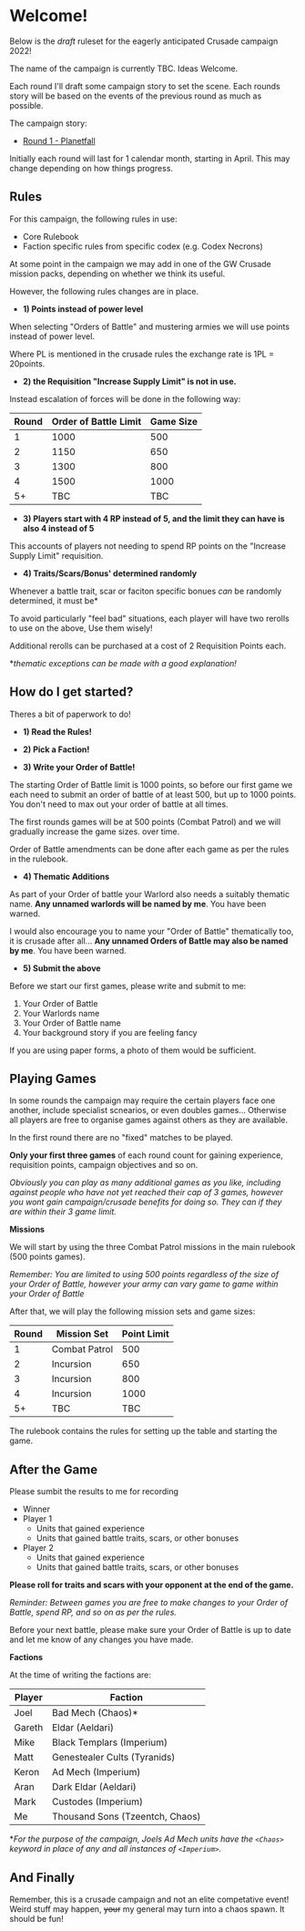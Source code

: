 # Welcome!

Below is the *draft* ruleset for the eagerly anticipated Crusade campaign 2022!

The name of the campaign is currently TBC. Ideas Welcome.

Each round I'll draft some campaign story to set the scene. Each rounds story will be based on the events of the previous round as much as possible.

The campaign story:

- [Round 1 - Planetfall](/month-1.md)

Initially each round will last for 1 calendar month, starting in April. This may change depending on how things progress.

## Rules

For this campaign, the following rules in use:

- Core Rulebook
- Faction specific rules from specific codex (e.g. Codex Necrons)

At some point in the campaign we may add in one of the GW Crusade mission packs, depending on whether we think its useful.

However, the following rules changes are in place.

- **1) Points instead of power level**

When selecting "Orders of Battle" and mustering armies we will use points instead of power level.

Where PL is mentioned in the crusade rules the exchange rate is 1PL = 20points.

- **2) the Requisition "Increase Supply Limit" is not in use.**

Instead escalation of forces will be done in the following way:

| Round  | Order of Battle Limit | Game Size |
| ------------- | ------------- | ------------- |
| 1  | 1000  | 500 |
| 2  | 1150  | 650 | 
| 3  | 1300  | 800 |
| 4  | 1500 | 1000 |
| 5+ | TBC | TBC |

- **3) Players start with 4 RP instead of 5, and the limit they can have is also 4 instead of 5**

This accounts of players not needing to spend RP points on the "Increase Supply Limit" requisition.

- **4) Traits/Scars/Bonus' determined randomly**

Whenever a battle trait, scar or faciton specific bonues _can_ be randomly determined, it must be*

To avoid particularly "feel bad" situations, each player will have two rerolls to use on the above, Use them wisely!

Additional rerolls can be purchased at a cost of 2 Requisition Points each.

**thematic exceptions can be made with a good explanation!*

How do I get started?
---

Theres a bit of paperwork to do!

- **1) Read the Rules!**

- **2) Pick a Faction!**

- **3) Write your Order of Battle!**

The starting Order of Battle limit is 1000 points, so before our first game we each need to submit an order of battle of at least 500, but up to 1000 points. You don't need to max out your order of battle at all times.

The first rounds games will be at 500 points (Combat Patrol) and we will gradually increase the game sizes. over time.

Order of Battle amendments can be done after each game as per the rules in the rulebook.

- **4) Thematic Additions**

As part of your Order of battle your Warlord also needs a suitably thematic name. **Any unnamed warlords will be named by me**. You have been warned.

I would also encourage you to name your "Order of Battle" thematically too, it is crusade after all... **Any unnamed Orders of Battle may also be named by me**. You have been warned.

- **5) Submit the above**

Before we start our first games, please write and submit to me:

1) Your Order of Battle
2) Your Warlords name
3) Your Order of Battle name
4) Your background story if you are feeling fancy

If you are using paper forms, a photo of them would be sufficient.

Playing Games
---

In some rounds the campaign may require the certain players face one another, include specialist scnearios, or even doubles games... Otherwise all players are free to organise games against others as they are available.

In the first round there are no "fixed" matches to be played.

**Only your first three games** of each round count for gaining experience, requisition points, campaign objectives and so on. 

*Obviously you can play as many additional games as you like, including against people who have not yet reached their cap of 3 games, however *you* wont gain campaign/crusade benefits for doing so. They can if they are within their 3 game limit.*

**Missions**

We will start by using the three Combat Patrol missions in the main rulebook (500 points games). 

*Remember: You are limited to using 500 points regardless of the size of your Order of Battle, however your army can vary game to game within your Order of Battle*

After that, we will play the following mission sets and game sizes:

| Round | Mission Set | Point Limit |
| ------------- | ------------- | ------------- |
| 1  | Combat Patrol  | 500 |
| 2  | Incursion  | 650  | 
| 3  | Incursion  | 800 |
| 4  | Incursion  | 1000 |
| 5+ | TBC | TBC |

The rulebook contains the rules for setting up the table and starting the game.

## After the Game

Please sumbit the results to me for recording

- Winner
- Player 1
  - Units that gained experience
  - Units that gained battle traits, scars, or other bonuses
- Player 2
  - Units that gained experience
  - Units that gained battle traits, scars, or other bonuses

**Please roll for traits and scars with your opponent at the end of the game.**

*Reminder: Between games you are free to make changes to your Order of Battle, spend RP, and so on as per the rules.*

Before your next battle, please make sure your Order of Battle is up to date and let me know of any changes you have made.

**Factions**

At the time of writing the factions are:

| Player  | Faction |
| --- | --- |
| Joel | Bad Mech (Chaos)* |
| Gareth | Eldar (Aeldari) |
| Mike | Black Templars (Imperium) |
| Matt | Genestealer Cults (Tyranids) |
| Keron | Ad Mech (Imperium) |
| Aran | Dark Eldar (Aeldari) |
| Mark | Custodes (Imperium) |
| Me | Thousand Sons (Tzeentch, Chaos) |

**For the purpose of the campaign, Joels Ad Mech units have the `<Chaos>` keyword in place of any and all instances of `<Imperium>`.*

## And Finally

Remember, this is a crusade campaign and not an elite competative event! Weird stuff may happen, ~~your~~ my general may turn into a chaos spawn. It should be fun!
